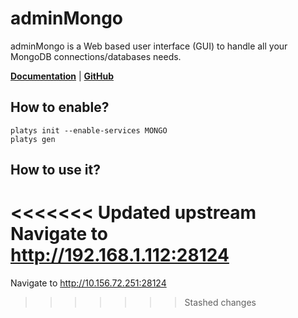 # adminMongo 

adminMongo is a Web based user interface (GUI) to handle all your MongoDB connections/databases needs. 

**[Documentation](https://github.com/adicom-systems/adminMongo)** | **[GitHub](https://github.com/adicom-systems/adminMongo)**

## How to enable?

```
platys init --enable-services MONGO
platys gen
```

## How to use it?

<<<<<<< Updated upstream
Navigate to <http://192.168.1.112:28124>
=======
Navigate to <http://10.156.72.251:28124>
>>>>>>> Stashed changes
